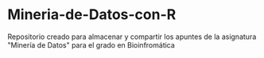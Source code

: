 # Mineria-de-Datos-con-R
Repositorio creado para almacenar y compartir los apuntes de la asignatura "Minería de Datos" para el grado en Bioinfromática
